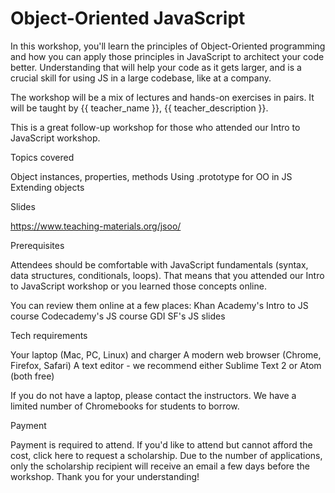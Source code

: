 # Object-Oriented JavaScript

In this workshop, you'll learn the principles of Object-Oriented programming and how you can apply those principles in JavaScript to architect your code better. Understanding that will help your code as it gets larger, and is a crucial skill for using JS in a large codebase, like at a company.

The workshop will be a mix of lectures and hands-on exercises in pairs. It will be taught by {{ teacher_name }}, {{ teacher_description }}.

This is a great follow-up workshop for those who attended our Intro to JavaScript workshop.

Topics covered

Object instances, properties, methods
Using .prototype for OO in JS
Extending objects 

Slides

https://www.teaching-materials.org/jsoo/ 

Prerequisites

Attendees should be comfortable with JavaScript fundamentals (syntax, data structures, conditionals, loops). That means that you attended our Intro to JavaScript workshop or you learned those concepts online.

You can review them online at a few places:
Khan Academy's Intro to JS course
Codecademy's JS course
GDI SF's JS slides

Tech requirements

Your laptop (Mac, PC, Linux) and charger
A modern web browser (Chrome, Firefox, Safari)
A text editor - we recommend either Sublime Text 2 or Atom (both free)

If you do not have a laptop, please contact the instructors. We have a limited number of Chromebooks for students to borrow.

Payment

Payment is required to attend. If you'd like to attend but cannot afford the cost, click here to request a scholarship. Due to the number of applications, only the scholarship recipient will receive an email a few days before the workshop. Thank you for your understanding!
